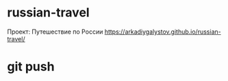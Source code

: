 # russian-travel
Проект: Путешествие по России
https://arkadiygalystov.github.io/russian-travel/
# git push
